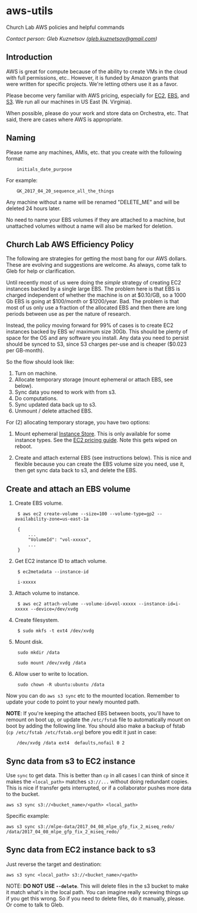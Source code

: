 # aws-utils
Church Lab AWS policies and helpful commands

*Contact person: Gleb Kuznetsov (gleb.kuznetsov@gmail.com)*

## Introduction

AWS is great for compute because of the ability to create VMs in the cloud with full permissions, etc.. However, it is funded by Amazon grants that were written for specific projects. We're letting others use it as a favor.

Please become very familiar with AWS pricing, especially for [EC2](https://aws.amazon.com/ec2/pricing/on-demand/), [EBS](https://aws.amazon.com/ebs/pricing/), and [S3](https://aws.amazon.com/s3/pricing/). We run all our machines in US East (N. Virginia).

When possible, please do your work and store data on Orchestra, etc. That said, there are cases where AWS is appropriate.

## Naming

Please name any machines, AMIs, etc. that you create with the following format:

        initials_date_purpose
        
For example:

        GK_2017_04_20_sequence_all_the_things
        
Any machine without a name will be renamed "DELETE_ME" and will be deleted 24 hours later.

No need to name your EBS volumes if they are attached to a machine, but unattached volumes without a name will also be marked for deletion.

## Church Lab AWS Efficiency Policy

The following are strategies for getting the most bang for our AWS dollars. These are evolving and suggestions are welcome. As always, come talk to Gleb for help or clarification.

Until recently most of us were doing the *simple* strategy of creating EC2 instances backed by a single large EBS. The problem here is that EBS is charged independent of whether the machine is on at $0.10/GB, so a 1000 Gb EBS is going at $100/month or $1200/year. Bad. The problem is that most of us only use a fraction of the allocated EBS and then there are long periods between use as per the nature of research.

Instead, the policy moving forward for 99% of cases is to create EC2 instances backed by EBS w/ maximum size 30Gb. This should be plenty of space for the OS and any software you install. Any data you need to persist should be synced to S3, since S3 charges per-use and is cheaper ($0.023 per GB-month).

So the flow should look like:

1. Turn on machine.
2. Allocate temporary storage (mount ephemeral or attach EBS, see below).
3. Sync data you need to work with from s3.
4. Do computations.
5. Sync updated data back up to s3.
6. Unmount / delete attached EBS.

For (2) allocating temporary storage, you have two options:

1. Mount ephemeral [Instance Store](http://docs.aws.amazon.com/AWSEC2/latest/UserGuide/InstanceStorage.html). This is only available for some instance types. See the [EC2 pricing guide](https://aws.amazon.com/ec2/pricing/on-demand/). Note this gets wiped on reboot.

2. Create and attach external EBS (see instructions below). This is nice and flexible because you can create the EBS volume size you need, use it, then get sync data back to s3, and delete the EBS.

## Create and attach an EBS volume

1. Create EBS volume.

        $ aws ec2 create-volume --size=100 --volume-type=gp2 --availability-zone=us-east-1a
        
        {
            ...
            "VolumeId": "vol-xxxxx",
            ...
        }
    
2. Get EC2 instance ID to attach volume.

        $ ec2metadata --instance-id
        
        i-xxxxx
        
3. Attach volume to instance.

        $ aws ec2 attach-volume --volume-id=vol-xxxxx --instance-id=i-xxxxx --device=/dev/xvdg
        
4. Create filesystem.

        $ sudo mkfs -t ext4 /dev/xvdg
        
5. Mount disk.

        sudo mkdir /data
        
        sudo mount /dev/xvdg /data
        
6. Allow user to write to location.

        sudo chown -R ubuntu:ubuntu /data
        
Now you can do `aws s3 sync` etc to the mounted location. Remember to update your code to point to your newly mounted path.

**NOTE**: If you're keeping the attached EBS between boots, you'll have to remount on boot up, or update the `/etc/fstab` file to automatically mount on boot by adding the following line. You should also make a backup of fstab (`cp /etc/fstab /etc/fstab.org`) before you edit it just in case:

        /dev/xvdg /data ext4  defaults,nofail 0 2

## Sync data from s3 to EC2 instance

Use `sync` to get data. This is better than `cp` in all cases I can think of since it makes the `<local_path>` matches `s3://...` without doing redundant copies. This is nice if transfer gets interrupted, or if a collaborator pushes more data to the bucket.

    aws s3 sync s3://<bucket_name>/<path> <local_path>
        
Specific example:

    aws s3 sync s3://mlpe-data/2017_04_08_mlpe_gfp_fix_2_miseq_redo/ /data/2017_04_08_mlpe_gfp_fix_2_miseq_redo/
    
## Sync data from EC2 instance back to s3

Just reverse the target and destination:

    aws s3 sync <local_path> s3://<bucket_name>/<path> 
    
NOTE: **DO NOT USE `--delete`**. This will delete files in the s3 bucket to make it match what's in the local path. You can imagine really screwing things up if you get this wrong. So if you need to delete files, do it manually, please. Or come to talk to Gleb.

